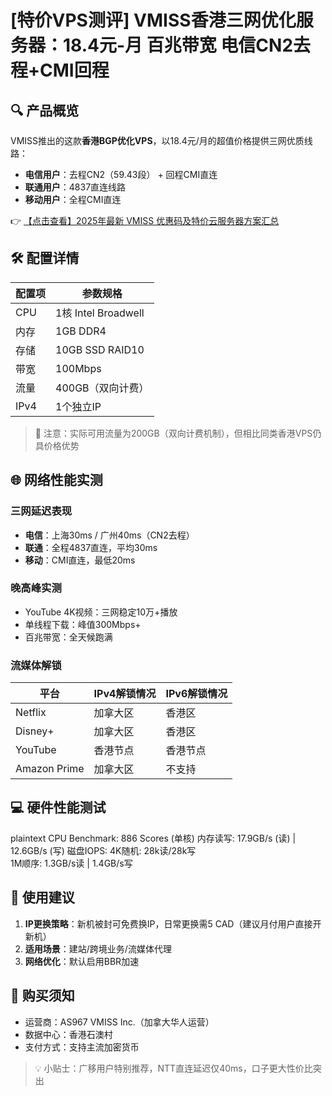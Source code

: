 # [特价VPS测评] VMISS香港三网优化服务器：18.4元-月 百兆带宽 电信CN2去程+CMI回程

## 🔍 产品概览

VMISS推出的这款**香港BGP优化VPS**，以18.4元/月的超值价格提供三网优质线路：
- **电信用户**：去程CN2（59.43段） + 回程CMI直连
- **联通用户**：4837直连线路
- **移动用户**：全程CMI直连

👉 [【点击查看】2025年最新 VMISS 优惠码及特价云服务器方案汇总](https://bit.ly/Vmiss)

## 🛠️ 配置详情

| 配置项       | 参数规格               |
|--------------|-----------------------|
| CPU          | 1核 Intel Broadwell   |
| 内存         | 1GB DDR4              |
| 存储         | 10GB SSD RAID10       |
| 带宽         | 100Mbps               |
| 流量         | 400GB（双向计费）     |
| IPv4         | 1个独立IP             |

> 📌 注意：实际可用流量为200GB（双向计费机制），但相比同类香港VPS仍具价格优势

## 🌐 网络性能实测

### 三网延迟表现
- **电信**：上海30ms / 广州40ms（CN2去程）
- **联通**：全程4837直连，平均30ms
- **移动**：CMI直连，最低20ms

### 晚高峰实测
- YouTube 4K视频：三网稳定10万+播放
- 单线程下载：峰值300Mbps+
- 百兆带宽：全天候跑满

### 流媒体解锁
| 平台       | IPv4解锁情况   | IPv6解锁情况   |
|------------|---------------|---------------|
| Netflix    | 加拿大区       | 香港区         |
| Disney+    | 加拿大区       | 香港区         |
| YouTube    | 香港节点       | 香港节点       |
| Amazon Prime | 加拿大区     | 不支持         |

## 💻 硬件性能测试

plaintext
CPU Benchmark: 886 Scores (单核)
内存读写: 17.9GB/s (读) | 12.6GB/s (写)
磁盘IOPS: 
  4K随机: 28k读/28k写  
  1M顺序: 1.3GB/s读 | 1.4GB/s写

## 🔧 使用建议

1. **IP更换策略**：新机被封可免费换IP，日常更换需5 CAD（建议月付用户直接开新机）
2. **适用场景**：建站/跨境业务/流媒体代理
3. **网络优化**：默认启用BBR加速

## 🚀 购买须知
- 运营商：AS967 VMISS Inc.（加拿大华人运营）
- 数据中心：香港石澳村
- 支付方式：支持主流加密货币

> 💡 小贴士：广移用户特别推荐，NTT直连延迟仅40ms，口子更大性价比突出